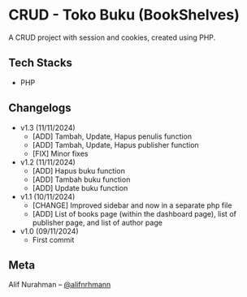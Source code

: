 # CRUD - Toko Buku (BookShelves)

A CRUD project with session and cookies, created using PHP.

## Tech Stacks

-  PHP

## Changelogs

-  v1.3 (11/11/2024)
   -  [ADD] Tambah, Update, Hapus penulis function
   -  [ADD] Tambah, Update, Hapus publisher function
   -  [FIX] Minor fixes
-  v1.2 (11/11/2024)
   -  [ADD] Hapus buku function
   -  [ADD] Tambah buku function
   -  [ADD] Update buku function
-  v1.1 (10/11/2024)
   -  [CHANGE] Improved sidebar and now in a separate php file
   -  [ADD] List of books page (within the dashboard page), list of publisher page, and list of author page
-  v1.0 (09/11/2024)
   -  First commit

## Meta

Alif Nurahman – [@alifnrhmann](https://instagram.com/alifnrhmann)
